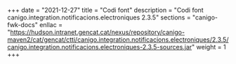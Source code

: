 +++
date        = "2021-12-27"
title       = "Codi font"
description = "Codi font canigo.integration.notificacions.electroniques 2.3.5"
sections    = "canigo-fwk-docs"
enllac		= "https://hudson.intranet.gencat.cat/nexus/repository/canigo-maven2/cat/gencat/ctti/canigo.integration.notificacions.electroniques/2.3.5/canigo.integration.notificacions.electroniques-2.3.5-sources.jar"
weight		= 1
+++
